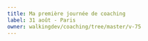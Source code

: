```yaml
---
title: Ma première journée de coaching
label: 31 août - Paris
owner: walkingdev/coaching/tree/master/v-75
---
```

